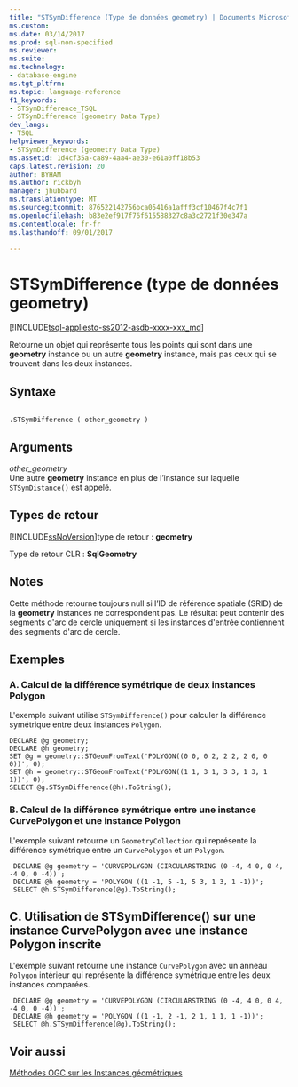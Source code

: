 ```yaml
---
title: "STSymDifference (Type de données geometry) | Documents Microsoft"
ms.custom: 
ms.date: 03/14/2017
ms.prod: sql-non-specified
ms.reviewer: 
ms.suite: 
ms.technology:
- database-engine
ms.tgt_pltfrm: 
ms.topic: language-reference
f1_keywords:
- STSymDifference_TSQL
- STSymDifference (geometry Data Type)
dev_langs:
- TSQL
helpviewer_keywords:
- STSymDifference (geometry Data Type)
ms.assetid: 1d4cf35a-ca89-4aa4-ae30-e61a0ff18b53
caps.latest.revision: 20
author: BYHAM
ms.author: rickbyh
manager: jhubbard
ms.translationtype: MT
ms.sourcegitcommit: 876522142756bca05416a1afff3cf10467f4c7f1
ms.openlocfilehash: b83e2ef917f76f615588327c8a3c2721f30e347a
ms.contentlocale: fr-fr
ms.lasthandoff: 09/01/2017

---
```

# <a name="stsymdifference-geometry-data-type"></a>STSymDifference (type de données geometry)
[!INCLUDE[tsql-appliesto-ss2012-asdb-xxxx-xxx_md](../../includes/tsql-appliesto-ss2012-asdb-xxxx-xxx-md.md)]

  Retourne un objet qui représente tous les points qui sont dans une **geometry** instance ou un autre **geometry** instance, mais pas ceux qui se trouvent dans les deux instances.  
  
## <a name="syntax"></a>Syntaxe  
  
```  
  
.STSymDifference ( other_geometry )  
```  
  
## <a name="arguments"></a>Arguments  
 *other_geometry*  
 Une autre **geometry** instance en plus de l’instance sur laquelle `STSymDistance()` est appelé.  
  
## <a name="return-types"></a>Types de retour  
 [!INCLUDE[ssNoVersion](../../includes/ssnoversion-md.md)]type de retour : **geometry**  
  
 Type de retour CLR : **SqlGeometry**  
  
## <a name="remarks"></a>Notes  
 Cette méthode retourne toujours null si l’ID de référence spatiale (SRID) de la **geometry** instances ne correspondent pas. Le résultat peut contenir des segments d'arc de cercle uniquement si les instances d'entrée contiennent des segments d'arc de cercle.  
  
## <a name="examples"></a>Exemples  
  
### <a name="a-computing-the-symmetric-difference-of-two-polygon-instances"></a>A. Calcul de la différence symétrique de deux instances Polygon  
 L'exemple suivant utilise `STSymDifference()` pour calculer la différence symétrique entre deux instances `Polygon`.  
  
```  
DECLARE @g geometry;  
DECLARE @h geometry;  
SET @g = geometry::STGeomFromText('POLYGON((0 0, 0 2, 2 2, 2 0, 0 0))', 0);  
SET @h = geometry::STGeomFromText('POLYGON((1 1, 3 1, 3 3, 1 3, 1 1))', 0);  
SELECT @g.STSymDifference(@h).ToString();  
```  
  
### <a name="b-computing-the-symmetric-difference-between-a-curvepolygon-and-a-polygon-instance"></a>B. Calcul de la différence symétrique entre une instance CurvePolygon et une instance Polygon  
 L'exemple suivant retourne un `GeometryCollection` qui représente la différence symétrique entre un `CurvePolygon` et un `Polygon`.  
  
```
 DECLARE @g geometry = 'CURVEPOLYGON (CIRCULARSTRING (0 -4, 4 0, 0 4, -4 0, 0 -4))';  
 DECLARE @h geometry = 'POLYGON ((1 -1, 5 -1, 5 3, 1 3, 1 -1))';  
 SELECT @h.STSymDifference(@g).ToString();
 ```  
  
## <a name="c-using-stsymdifference-on-curvepolygon-instance-with-an-inscribed-polygon-instance"></a>C. Utilisation de STSymDifference() sur une instance CurvePolygon avec une instance Polygon inscrite  
 L'exemple suivant retourne une instance `CurvePolygon` avec un anneau `Polygon` intérieur qui représente la différence symétrique entre les deux instances comparées.  
  
```
 DECLARE @g geometry = 'CURVEPOLYGON (CIRCULARSTRING (0 -4, 4 0, 0 4, -4 0, 0 -4))';  
 DECLARE @h geometry = 'POLYGON ((1 -1, 2 -1, 2 1, 1 1, 1 -1))';  
 SELECT @h.STSymDifference(@g).ToString();
 ```  
  
## <a name="see-also"></a>Voir aussi  
 [Méthodes OGC sur les Instances géométriques](../../t-sql/spatial-geometry/ogc-methods-on-geometry-instances.md)  
  
  

